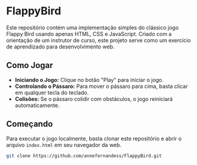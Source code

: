 # FlappyBird

Este repositório contém uma implementação simples do clássico jogo Flappy Bird usando apenas HTML, CSS e JavaScript. Criado com a orientação de um instrutor de curso, este projeto serve como um exercício de aprendizado para desenvolvimento web.

## Como Jogar

- **Iniciando o Jogo:** Clique no botão "Play" para iniciar o jogo.
- **Controlando o Pássaro:** Para mover o pássaro para cima, basta clicar em qualquer tecla do teclado.
- **Colisões:** Se o pássaro colidir com obstáculos, o jogo reiniciará automaticamente. 

## Começando

Para executar o jogo localmente, basta clonar este repositório e abrir o arquivo `index.html` em seu navegador da web.

```bash
git clone https://github.com/annefernandess/FlappyBird.git
